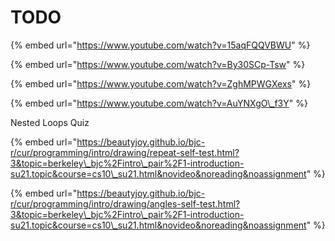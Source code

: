 # TODO

{% embed url="https://www.youtube.com/watch?v=15aqFQQVBWU" %}

{% embed url="https://www.youtube.com/watch?v=By30SCp-Tsw" %}

{% embed url="https://www.youtube.com/watch?v=ZghMPWGXexs" %}

{% embed url="https://www.youtube.com/watch?v=AuYNXgO\_f3Y" %}



Nested Loops Quiz

{% embed url="https://beautyjoy.github.io/bjc-r/cur/programming/intro/drawing/repeat-self-test.html?3&topic=berkeley\_bjc%2Fintro\_pair%2F1-introduction-su21.topic&course=cs10\_su21.html&novideo&noreading&noassignment" %}



{% embed url="https://beautyjoy.github.io/bjc-r/cur/programming/intro/drawing/angles-self-test.html?3&topic=berkeley\_bjc%2Fintro\_pair%2F1-introduction-su21.topic&course=cs10\_su21.html&novideo&noreading&noassignment" %}



